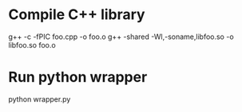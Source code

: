 # Compile C++ library

g++ -c -fPIC foo.cpp -o foo.o
g++ -shared -Wl,-soname,libfoo.so -o libfoo.so  foo.o

# Run python wrapper

python wrapper.py
